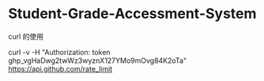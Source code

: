 # Student-Grade-Accessment-System
curl 的使用

 curl -v -H "Authorization: token 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" https://api.github.com/rate_limit

